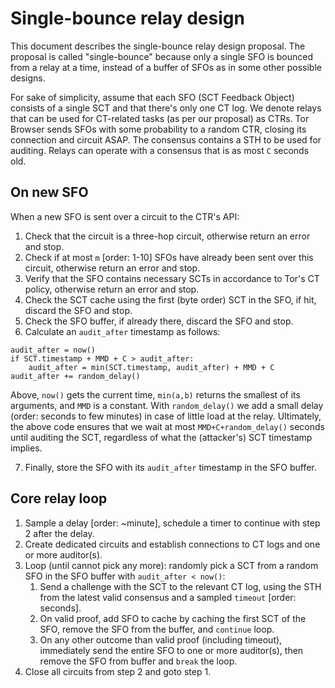 # Single-bounce relay design
This document describes the single-bounce relay design proposal. The proposal is
called "single-bounce" because only a single SFO is bounced from a relay at a
time, instead of a buffer of SFOs as in some other possible designs.

For sake of simplicity, assume that each SFO (SCT Feedback Object) consists of a
single SCT and that there's only one CT log. We denote relays that can be used
for CT-related tasks (as per our proposal) as CTRs. Tor Browser sends SFOs with
some probability to a random CTR, closing its connection and circuit ASAP. The
consensus contains a STH to be used for auditing. Relays can operate with a
consensus that is as most `C` seconds old. 

## On new SFO
When a new SFO is sent over a circuit to the CTR's API:
1. Check that the circuit is a three-hop circuit, otherwise return an error and
   stop. 
2. Check if at most `m` [order: 1-10] SFOs have already been sent over this
   circuit, otherwise return an error and stop.
3. Verify that the SFO contains necessary SCTs in accordance to Tor's CT policy,
   otherwise return an error and stop.
4. Check the SCT cache using the first (byte order) SCT in the SFO, if hit,
   discard the SFO and stop.
5. Check the SFO buffer, if already there, discard the SFO and stop.
6. Calculate an `audit_after` timestamp as follows:
```
audit_after = now()
if SCT.timestamp + MMD + C > audit_after:
    audit_after = min(SCT.timestamp, audit_after) + MMD + C
audit_after += random_delay()
```
Above, `now()` gets the current time, `min(a,b)` returns the smallest of its
arguments, and `MMD` is a constant. With `random_delay()` we add a small delay
(order: seconds to few minutes) in case of little load at the relay. Ultimately,
the above code ensures that we wait at most `MMD+C+random_delay()` seconds until
auditing the SCT, regardless of what the (attacker's) SCT timestamp implies.

7. Finally, store the SFO with its `audit_after` timestamp in the SFO buffer.

## Core relay loop
1. Sample a delay [order: ~minute], schedule a timer to continue with step 2
   after the delay.
2. Create dedicated circuits and establish connections to CT logs and one or
   more auditor(s).
3. Loop (until cannot pick any more): randomly pick a SCT from a random SFO in
    the SFO buffer with `audit_after < now()`: 
   1. Send a challenge with the SCT to the relevant CT log, using the STH from
      the latest valid consensus and a sampled `timeout` [order: seconds].
   2. On valid proof, add SFO to cache by caching the first SCT of the SFO,
      remove the SFO from the buffer, and `continue` loop. 
   3. On any other outcome than valid proof (including timeout), immediately
      send the entire SFO to one or more auditor(s), then remove the SFO from
      buffer and `break` the loop.
4. Close all circuits from step 2 and goto step 1.
